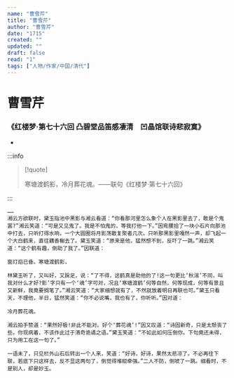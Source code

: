 ```yaml
---
name: "曹雪芹"
title: "曹雪芹"
author: "曹雪芹"
date: "1715"
created: ""
updated: ""
draft: false
read: "1"
tags: ["人物/作家/中国/清代"]
---
```


# 曹雪芹

### 《红楼梦·第七十六回 凸碧堂品笛感凄清　凹晶馆联诗悲寂寞》

-

:::info

> [!quote]
>
> 寒塘渡鹤影，冷月葬花魂。——联句《红楼梦·第七十六回》

:::

```
……
湘云方欲联时，黛玉指池中黑影与湘云看道：“你看那河里怎么象个人在黑影里去了，敢是个鬼罢?”湘云笑道：“可是又见鬼了。我是不怕鬼的，等我打他一下。”因弯腰拾了一块小石片向那池中打去，只听打得水响，一个大圆圈将月影荡散复聚者几次。只听那黑影里嘎然一声，却飞起一个大白鹤来，直往藕香榭去了。黛玉笑道：“原来是他，猛然想不到，反吓了一跳。”湘云笑道：“这个鹤有趣，倒助了我了。”因联道：

窗灯焰已昏。寒塘渡鹤影，

林黛玉听了，又叫好，又跺足，说：“了不得，这鹤真是助他的了!这一句更比‘秋湍’不同，叫我对什么才好?影’字只有一个‘魂’字可对，况且‘寒塘渡鹤’何等自然，何等现成，何等有景且又新鲜，我竟要搁笔了。”湘云笑道：“大家细想就有了，不然就放着明日再联也可。”黛玉只看天，不理他，半日，猛然笑道：“你不必说嘴，我也有了，你听听。”因对道：

冷月葬花魂。

湘云拍手赞道：“果然好极!非此不能对。好个‘葬花魂’!”因又叹道：“诗固新奇，只是太颓丧了些。你现病着，不该作此过于清奇诡谲之语。”黛玉笑道：“不如此如何压倒你。下句竟还未得，只为用工在这一句了。”

一语未了，只见栏外山石后转出一个人来，笑道：“好诗，好诗，果然太悲凉了。不必再往下联，若底下只这样去，反不显这两句了，倒觉得堆砌牵强。”二人不防，倒唬了一跳。细看时，不是别人，却是妙玉。

```
